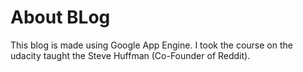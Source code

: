 # About BLog
This blog is made using Google App Engine. I took the course on the udacity taught the Steve Huffman (Co-Founder of Reddit). 

